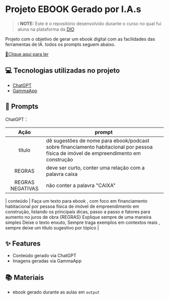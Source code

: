 
# Projeto EBOOK Gerado por I.A.s


 > ℹ️ **NOTE:** Este é o repositório desenvolvido durante o curso no qual fui aluna na plataforma da [DIO](https://dio.me)

Projeto com o objetivo de gerar um ebook digital com as facilidades das ferramentas de IA. todos os prompts
seguem abaixo.

<a href="https://github.com/nadia-noda/prompts-recipe-to-create-a-ebook/blob/main/output/ebook%20-%20Sonhocasa.pdf" title="View PDF now"> 📕Clique aqui para ler</a>

## 💻 Tecnologias utilizadas no projeto

- [ChatGPT](https://chat.openai.com/) 
- [GammaApp](https://gamma.app)

## 🧠 Prompts


ChatGPT：

|   Ação   | prompt                                                                                                                                                                                                                                                                         |
| :------: | ------------------------------------------------------------------------------------------------------------------------------------------------------------------------------------------------------------------------------------------------------------------------------ |
|  título  | dê sugestões de nome para ebook/podcast sobre financiamento habitacional por pessoa física de imóvel de empreendimento em construção
|REGRAS| deve ser curto, conter uma relação com a palavra caixa|
|REGRAS NEGATIVAS| não conter a palavra "CAIXA" |

| conteúdo | Faça um texto para ebook , com foco em financiamento habitacional por pessoa física de imóvel de empreendimento em construção, listando os principais dicas, passo a passo e fatores para aumento no juros de obra {REGRAS} Explique sempre de uma maneira simples Deixe o texto enxuto, Sempre traga exemplos em contextos reais , sempre deixe um título sugestivo por tópico |


## ✨ Features

- Conteúdo gerado via ChatGPT
- Imagens geradas via GammaApp

## 📚 Materiais

- ebook gerado durante as aulas em `output`


